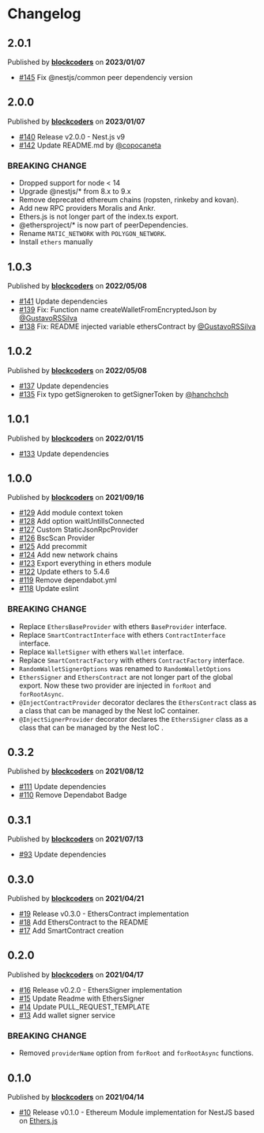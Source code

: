 # Changelog

## 2.0.1
Published by **[blockcoders](https://github.com/blockcoders)** on **2023/01/07**
- [#145](https://github.com/blockcoders/nestjs-ethers/pull/145) Fix @nestjs/common peer dependenciy version

## 2.0.0
Published by **[blockcoders](https://github.com/blockcoders)** on **2023/01/07**
- [#140](https://github.com/blockcoders/nestjs-ethers/pull/140) Release v2.0.0 - Nest.js v9
- [#142](https://github.com/blockcoders/nestjs-ethers/pull/142) Update README.md by [@copocaneta](https://github.com/copocaneta)

### BREAKING CHANGE
- Dropped support for node < 14
- Upgrade @nestjs/* from 8.x to 9.x
- Remove deprecated ethereum chains (ropsten, rinkeby and kovan).
- Add new RPC providers Moralis and Ankr.
- Ethers.js is not longer part of the index.ts export.
- @ethersproject/* is now part of peerDependencies.
- Rename `MATIC_NETWORK` with `POLYGON_NETWORK`.
- Install `ethers` manually

## 1.0.3
Published by **[blockcoders](https://github.com/blockcoders)** on **2022/05/08**
- [#141](https://github.com/blockcoders/nestjs-ethers/pull/141) Update dependencies
- [#139](https://github.com/blockcoders/nestjs-ethers/pull/139) Fix: Function name createWalletFromEncryptedJson by [@GustavoRSSilva](https://github.com/GustavoRSSilva)
- [#138](https://github.com/blockcoders/nestjs-ethers/pull/138) Fix: README injected variable ethersContract by [@GustavoRSSilva](https://github.com/GustavoRSSilva)

## 1.0.2
Published by **[blockcoders](https://github.com/blockcoders)** on **2022/05/08**
- [#137](https://github.com/blockcoders/nestjs-ethers/pull/137) Update dependencies
- [#135](https://github.com/blockcoders/nestjs-ethers/pull/135) Fix typo getSigneroken to getSignerToken by [@hanchchch](https://github.com/hanchchch)

## 1.0.1
Published by **[blockcoders](https://github.com/blockcoders)** on **2022/01/15**
- [#133](https://github.com/blockcoders/nestjs-ethers/pull/133) Update dependencies

## 1.0.0
Published by **[blockcoders](https://github.com/blockcoders)** on **2021/09/16**
- [#129](https://github.com/blockcoders/nestjs-ethers/pull/129) Add module context token
- [#128](https://github.com/blockcoders/nestjs-ethers/pull/128) Add option waitUntilIsConnected 
- [#127](https://github.com/blockcoders/nestjs-ethers/pull/127) Custom StaticJsonRpcProvider
- [#126](https://github.com/blockcoders/nestjs-ethers/pull/126) BscScan Provider
- [#125](https://github.com/blockcoders/nestjs-ethers/pull/125) Add precommit 
- [#124](https://github.com/blockcoders/nestjs-ethers/pull/124) Add new network chains
- [#123](https://github.com/blockcoders/nestjs-ethers/pull/123) Export everything in ethers module
- [#122](https://github.com/blockcoders/nestjs-ethers/pull/122) Update ethers to 5.4.6
- [#119](https://github.com/blockcoders/nestjs-ethers/pull/119) Remove dependabot.yml
- [#118](https://github.com/blockcoders/nestjs-ethers/pull/118) Update eslint

### BREAKING CHANGE
- Replace `EthersBaseProvider` with ethers `BaseProvider` interface.
- Replace `SmartContractInterface` with ethers `ContractInterface` interface.
- Replace `WalletSigner` with ethers `Wallet` interface.
- Replace `SmartContractFactory` with ethers `ContractFactory` interface.
- `RandomWalletSignerOptions` was renamed to `RandomWalletOptions`
- `EthersSigner` and `EthersContract` are not longer part of the global export. Now these two provider are injected in `forRoot` and `forRootAsync`.
- `@InjectContractProvider`  decorator declares the `EthersContract` class as a class that can be managed by the Nest IoC container.
- `@InjectSignerProvider` decorator declares the `EthersSigner` class as a class that can be managed by the Nest IoC .

## 0.3.2
Published by **[blockcoders](https://github.com/blockcoders)** on **2021/08/12**
- [#111](https://github.com/blockcoders/nestjs-ethers/pull/111) Update dependencies
- [#110](https://github.com/blockcoders/nestjs-ethers/pull/110) Remove Dependabot Badge

## 0.3.1
Published by **[blockcoders](https://github.com/blockcoders)** on **2021/07/13**
- [#93](https://github.com/blockcoders/nestjs-ethers/pull/93) Update dependencies

## 0.3.0
Published by **[blockcoders](https://github.com/blockcoders)** on **2021/04/21**
- [#19](https://github.com/blockcoders/nestjs-ethers/pull/19) Release v0.3.0 - EthersContract implementation
- [#18](https://github.com/blockcoders/nestjs-ethers/pull/18) Add EthersContract to the README
- [#17](https://github.com/blockcoders/nestjs-ethers/pull/17) Add SmartContract creation

## 0.2.0
Published by **[blockcoders](https://github.com/blockcoders)** on **2021/04/17**
- [#16](https://github.com/blockcoders/nestjs-ethers/pull/16) Release v0.2.0 - EthersSigner implementation
- [#15](https://github.com/blockcoders/nestjs-ethers/pull/15) Update Readme with EthersSigner
- [#14](https://github.com/blockcoders/nestjs-ethers/pull/14) Update PULL_REQUEST_TEMPLATE
- [#13](https://github.com/blockcoders/nestjs-ethers/pull/13) Add wallet signer service

### BREAKING CHANGE
- Removed `providerName` option from `forRoot` and `forRootAsync` functions.

## 0.1.0
Published by **[blockcoders](https://github.com/blockcoders)** on **2021/04/14**
- [#10](https://github.com/blockcoders/nestjs-ethers/pull/10) Release v0.1.0 - Ethereum Module implementation for NestJS based on [Ethers.js](https://github.com/ethers-io/ethers.js/)
